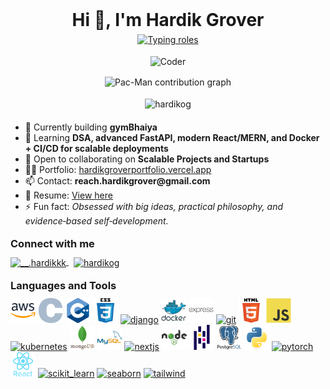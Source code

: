 <!-- Header --> <h1 align="center" style="margin: 0 0 6px 0;">Hi 👋, I'm Hardik Grover</h1> <!-- Rotating roles (hosted SVG) --> <p align="center" style="margin: 0 0 18px 0;"> <a href="https://git.io/typing-svg"> <img src="https://readme-typing-svg.demolab.com?font=Fira+Code&size=22&pause=1200&color=7DD3FC&center=true&vCenter=true&width=700&height=40&lines=Full+Stack+Developer;AWS+Cloud+Practitioner;AI+Enthusiast" alt="Typing roles" /> </a> </p> <!-- Big centered GIF --> <p align="center" style="margin: 0 0 16px 0;"> <img alt="Coder" src="https://user-images.githubusercontent.com/82384593/156415281-9cb4f61c-2cd6-453f-afc3-8c87717c6b28.gif" width="900" /> </p> <!-- Pac-Man contributions game --> <p align="center" style="margin: 0 0 18px 0;"> <picture> <source media="(prefers-color-scheme: dark)" srcset="https://raw.githubusercontent.com/hardikog/hardikog/output/pacman-contribution-graph-dark.svg"> <source media="(prefers-color-scheme: light)" srcset="https://raw.githubusercontent.com/hardikog/hardikog/output/pacman-contribution-graph.svg"> <img alt="Pac-Man contribution graph" src="https://raw.githubusercontent.com/hardikog/hardikog/output/pacman-contribution-graph.svg"> </picture> </p> <!-- Profile views --> <p align="center" style="margin: 0 0 20px 0;"> <img src="https://komarev.com/ghpvc/?username=hardikog&label=Profile%20views&color=0e75b6&style=flat" alt="hardikog" /> </p> <!-- About --> <ul style="margin: 0 0 18px 0;"> <li>🔭 Currently building <strong>gymBhaiya</strong></li> <li>🌱 Learning <strong>DSA, advanced FastAPI, modern React/MERN, and Docker + CI/CD for scalable deployments</strong></li> <li>👯 Open to collaborating on <strong>Scalable Projects and Startups</strong></li> <li>👨‍💻 Portfolio: <a href="https://hardikgroverportfolio.vercel.app/">hardikgroverportfolio.vercel.app</a></li> <li>📫 Contact: <strong>reach.hardikgrover@gmail.com</strong></li> <li>📄 Resume: <a href="https://drive.google.com/file/d/1NzpvKoBnFtuA-ozoMZmN0-oilADSRnMN/view?usp=drive_link">View here</a></li> <li>⚡ Fun fact: <em>Obsessed with big ideas, practical philosophy, and evidence‑based self‑development.</em></li> </ul> <!-- Social --> <h3 align="left" style="margin: 0 0 10px 0;">Connect with me</h3> <p align="left" style="margin: 0 0 18px 0;"> <a href="https://instagram.com/__.hardikkk" target="_blank" style="margin-right: 8px;"> <img align="center" src="https://raw.githubusercontent.com/rahuldkjain/github-profile-readme-generator/master/src/images/icons/Social/instagram.svg" alt="__.hardikkk" height="30" width="40" /> </a> <a href="https://www.leetcode.com/hardikog" target="_blank" style="margin-right: 8px;"> <img align="center" src="https://raw.githubusercontent.com/rahuldkjain/github-profile-readme-generator/master/src/images/icons/Social/leet-code.svg" alt="hardikog" height="30" width="40" /> </a> </p> <!-- Tech stack --> <h3 align="left" style="margin: 0 0 10px 0;">Languages and Tools</h3> <p align="left" style="margin: 0;"> <a href="https://aws.amazon.com" target="_blank" rel="noreferrer"><img src="https://raw.githubusercontent.com/devicons/devicon/master/icons/amazonwebservices/amazonwebservices-original-wordmark.svg" alt="aws" width="40" height="40"/></a> <a href="https://www.cprogramming.com/" target="_blank" rel="noreferrer"><img src="https://raw.githubusercontent.com/devicons/devicon/master/icons/c/c-original.svg" alt="c" width="40" height="40"/></a> <a href="https://www.w3schools.com/cpp/" target="_blank" rel="noreferrer"><img src="https://raw.githubusercontent.com/devicons/devicon/master/icons/cplusplus/cplusplus-original.svg" alt="cplusplus" width="40" height="40"/></a> <a href="https://www.w3schools.com/css/" target="_blank" rel="noreferrer"><img src="https://raw.githubusercontent.com/devicons/devicon/master/icons/css3/css3-original-wordmark.svg" alt="css3" width="40" height="40"/></a> <a href="https://www.djangoproject.com/" target="_blank" rel="noreferrer"><img src="https://cdn.worldvectorlogo.com/logos/django.svg" alt="django" width="40" height="40"/></a> <a href="https://www.docker.com/" target="_blank" rel="noreferrer"><img src="https://raw.githubusercontent.com/devicons/devicon/master/icons/docker/docker-original-wordmark.svg" alt="docker" width="40" height="40"/></a> <a href="https://expressjs.com" target="_blank" rel="noreferrer"><img src="https://raw.githubusercontent.com/devicons/devicon/master/icons/express/express-original-wordmark.svg" alt="express" width="40" height="40"/></a> <a href="https://git-scm.com/" target="_blank" rel="noreferrer"><img src="https://www.vectorlogo.zone/logos/git-scm/git-scm-icon.svg" alt="git" width="40" height="40"/></a> <a href="https://www.w3.org/html/" target="_blank" rel="noreferrer"><img src="https://raw.githubusercontent.com/devicons/devicon/master/icons/html5/html5-original-wordmark.svg" alt="html5" width="40" height="40"/></a> <a href="https://developer.mozilla.org/en-US/docs/Web/JavaScript" target="_blank" rel="noreferrer"><img src="https://raw.githubusercontent.com/devicons/devicon/master/icons/javascript/javascript-original.svg" alt="javascript" width="40" height="40"/></a> <a href="https://kubernetes.io" target="_blank" rel="noreferrer"><img src="https://www.vectorlogo.zone/logos/kubernetes/kubernetes-icon.svg" alt="kubernetes" width="40" height="40"/></a> <a href="https://www.mongodb.com/" target="_blank" rel="noreferrer"><img src="https://raw.githubusercontent.com/devicons/devicon/master/icons/mongodb/mongodb-original-wordmark.svg" alt="mongodb" width="40" height="40"/></a> <a href="https://www.mysql.com/" target="_blank" rel="noreferrer"><img src="https://raw.githubusercontent.com/devicons/devicon/master/icons/mysql/mysql-original-wordmark.svg" alt="mysql" width="40" height="40"/></a> <a href="https://nextjs.org/" target="_blank" rel="noreferrer"><img src="https://cdn.worldvectorlogo.com/logos/nextjs-2.svg" alt="nextjs" width="40" height="40"/></a> <a href="https://nodejs.org" target="_blank" rel="noreferrer"><img src="https://raw.githubusercontent.com/devicons/devicon/master/icons/nodejs/nodejs-original-wordmark.svg" alt="nodejs" width="40" height="40"/></a> <a href="https://pandas.pydata.org/" target="_blank" rel="noreferrer"><img src="https://raw.githubusercontent.com/devicons/devicon/2ae2a900d2f041da66e950e4d48052658d850630/icons/pandas/pandas-original.svg" alt="pandas" width="40" height="40"/></a> <a href="https://www.postgresql.org" target="_blank" rel="noreferrer"><img src="https://raw.githubusercontent.com/devicons/devicon/master/icons/postgresql/postgresql-original-wordmark.svg" alt="postgresql" width="40" height="40"/></a> <a href="https://www.python.org" target="_blank" rel="noreferrer"><img src="https://raw.githubusercontent.com/devicons/devicon/master/icons/python/python-original.svg" alt="python" width="40" height="40"/></a> <a href="https://pytorch.org/" target="_blank" rel="noreferrer"><img src="https://www.vectorlogo.zone/logos/pytorch/pytorch-icon.svg" alt="pytorch" width="40" height="40"/></a> <a href="https://reactjs.org/" target="_blank" rel="noreferrer"><img src="https://raw.githubusercontent.com/devicons/devicon/master/icons/react/react-original-wordmark.svg" alt="react" width="40" height="40"/></a> <a href="https://scikit-learn.org/" target="_blank" rel="noreferrer"><img src="https://upload.wikimedia.org/wikipedia/commons/0/05/Scikit_learn_logo_small.svg" alt="scikit_learn" width="40" height="40"/></a> <a href="https://seaborn.pydata.org/" target="_blank" rel="noreferrer"><img src="https://seaborn.pydata.org/_images/logo-mark-lightbg.svg" alt="seaborn" width="40" height="40"/></a> <a href="https://tailwindcss.com/" target="_blank" rel="noreferrer"><img src="https://www.vectorlogo.zone/logos/tailwindcss/tailwindcss-icon.svg" alt="tailwind" width="40" height="40"/></a> </p>
